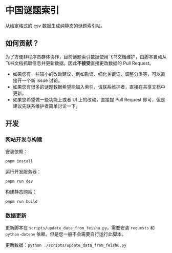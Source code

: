 # 中国谜题索引

从给定格式的 csv 数据生成纯静态的谜题索引站。

## 如何贡献？

为了方便非程序员群体协作，目前谜题索引数据使用飞书文档维护，由脚本自动从飞书文档抓取信息并更新数据。因此**不接受**直接更改数据的 Pull Request。

- 如果您有一些较小的改动建议，例如勘误、细化关键词、调整分类等，可以直接开一个新 issue 讨论。
- 如果您有很多的谜题数据希望能加入索引，请联系维护者，直接在共享文档中更新。
- 如果您希望做一些功能上或者 UI 上的改动，直接提 Pull Request 即可，但是建议先联系维护者简单讨论一下。


## 开发

### 网站开发与构建

安装依赖：

```bash
pnpm install
```

运行开发服务器：

```bash
pnpm run dev
```

构建静态网站：

```bash
pnpm run build
```

### 数据更新

更新脚本在 `scripts/update_data_from_feishu.py`，需要安装 `requests` 和 `python-dotenv` 依赖。但是您一般不会需要自行运行此脚本。

更新数据：`python ./scripts/update_data_from_feishu.py`